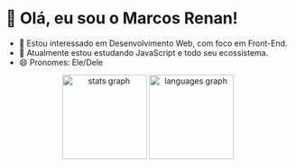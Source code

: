 # 👋 Olá, eu sou o Marcos Renan!
- 👀 Estou interessado em Desenvolvimento Web, com foco em Front-End.
- 🌱 Atualmente estou estudando JavaScript e todo seu ecossistema.
- 😄 Pronomes: Ele/Dele

 <div align="center">
  <img src="https://github-readme-stats.vercel.app/api?username=devmarcosjs&hide_title=false&hide_rank=false&show_icons=true&include_all_commits=true&count_private=true&disable_animations=false&theme=dracula&locale=en&hide_border=false&order=1" height="150" alt="stats graph"  />
  <img src="https://github-readme-stats.vercel.app/api/top-langs?username=devmarcosjs&locale=en&hide_title=false&layout=compact&card_width=320&langs_count=5&theme=dracula&hide_border=false&order=2" height="150" alt="languages graph"  />
</div>

###
<!---
devmarcosjs/devmarcosjs is a ✨ special ✨ repository because its `README.md` (this file) appears on your GitHub profile.
You can click the Preview link to take a look at your changes.
--->
